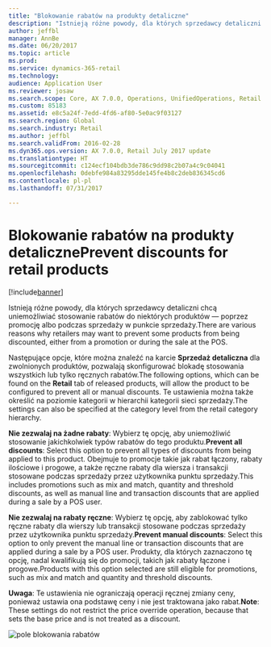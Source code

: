 ```yaml
---
title: "Blokowanie rabatów na produkty detaliczne"
description: "Istnieją różne powody, dla których sprzedawcy detaliczni chcą uniemożliwiać stosowanie rabatów do niektórych produktów — poprzez promocję albo podczas sprzedaży w punkcie sprzedaży."
author: jeffbl
manager: AnnBe
ms.date: 06/20/2017
ms.topic: article
ms.prod: 
ms.service: dynamics-365-retail
ms.technology: 
audience: Application User
ms.reviewer: josaw
ms.search.scope: Core, AX 7.0.0, Operations, UnifiedOperations, Retail
ms.custom: 85183
ms.assetid: e8c5a24f-7edd-4fd6-af80-5e0ac9f03127
ms.search.region: Global
ms.search.industry: Retail
ms.author: jeffbl
ms.search.validFrom: 2016-02-28
ms.dyn365.ops.version: AX 7.0.0, Retail July 2017 update
ms.translationtype: HT
ms.sourcegitcommit: c124ecf104bdb3de786c9dd98c2b07a4c9c04041
ms.openlocfilehash: 0debfe984a83295dde145fe4b8c2deb836345cd6
ms.contentlocale: pl-pl
ms.lasthandoff: 07/31/2017

---
```


# <a name="prevent-discounts-for-retail-products"></a><span data-ttu-id="82fa5-103">Blokowanie rabatów na produkty detaliczne</span><span class="sxs-lookup"><span data-stu-id="82fa5-103">Prevent discounts for retail products</span></span>

[!include[banner](includes/banner.md)]

<span data-ttu-id="82fa5-104">Istnieją różne powody, dla których sprzedawcy detaliczni chcą uniemożliwiać stosowanie rabatów do niektórych produktów — poprzez promocję albo podczas sprzedaży w punkcie sprzedaży.</span><span class="sxs-lookup"><span data-stu-id="82fa5-104">There are various reasons why retailers may want to prevent some products from being discounted, either from a promotion or during the sale at the POS.</span></span>

<span data-ttu-id="82fa5-105">Następujące opcje, które można znaleźć na karcie **Sprzedaż detaliczna** dla zwolnionych produktów, pozwalają skonfigurować blokadę stosowania wszystkich lub tylko ręcznych rabatów.</span><span class="sxs-lookup"><span data-stu-id="82fa5-105">The following options, which can be found on the **Retail** tab of released products, will allow the product to be configured to prevent all or manual discounts.</span></span> <span data-ttu-id="82fa5-106">Te ustawienia można także określić na poziomie kategorii w hierarchii kategorii sieci sprzedaży.</span><span class="sxs-lookup"><span data-stu-id="82fa5-106">The settings can also be specified at the category level from the retail category hierarchy.</span></span>

<span data-ttu-id="82fa5-107">**Nie zezwalaj na żadne rabaty**: Wybierz tę opcję, aby uniemożliwić stosowanie jakichkolwiek typów rabatów do tego produktu.</span><span class="sxs-lookup"><span data-stu-id="82fa5-107">**Prevent all discounts**: Select this option to prevent all types of discounts from being applied to this product.</span></span> <span data-ttu-id="82fa5-108">Obejmuje to promocje takie jak rabat łączony, rabaty ilościowe i progowe, a także ręczne rabaty dla wiersza i transakcji stosowane podczas sprzedaży przez użytkownika punktu sprzedaży.</span><span class="sxs-lookup"><span data-stu-id="82fa5-108">This includes promotions such as mix and match, quantity and threshold discounts, as well as manual line and transaction discounts that are applied during a sale by a POS user.</span></span>

<span data-ttu-id="82fa5-109">**Nie zezwalaj na rabaty ręczne**: Wybierz tę opcję, aby zablokować tylko ręczne rabaty dla wierszy lub transakcji stosowane podczas sprzedaży przez użytkownika punktu sprzedaży.</span><span class="sxs-lookup"><span data-stu-id="82fa5-109">**Prevent manual discounts**: Select this option to only prevent the manual line or transaction discounts that are applied during a sale by a POS user.</span></span> <span data-ttu-id="82fa5-110">Produkty, dla których zaznaczono tę opcję, nadal kwalifikują się do promocji, takich jak rabaty łączone i progowe.</span><span class="sxs-lookup"><span data-stu-id="82fa5-110">Products with this option selected are still eligible for promotions, such as mix and match and quantity and threshold discounts.</span></span>

<span data-ttu-id="82fa5-111">**Uwaga**: Te ustawienia nie ograniczają operacji ręcznej zmiany ceny, ponieważ ustawia ona podstawę ceny i nie jest traktowana jako rabat.</span><span class="sxs-lookup"><span data-stu-id="82fa5-111">**Note**: These settings do not restrict the price override operation, because that sets the base price and is not treated as a discount.</span></span>  

![pole blokowania rabatów](/media/prevent-discounts.png)

